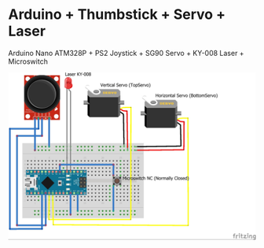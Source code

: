 # Arduino + Thumbstick + Servo + Laser
Arduino Nano ATM328P + PS2 Joystick + SG90 Servo + KY-008 Laser + Microswitch

![alt text](/sketch_bb.jpg?raw=true)